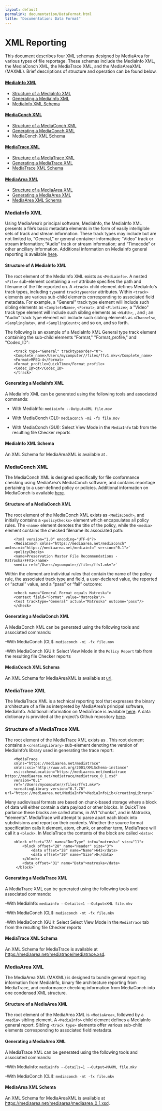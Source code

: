 ```yaml
---
layout: default
permalink: documentation/DataFormat.html
title: "Documentation: Data Format"
---
```


# XML Reporting

This document describes four XML schemas designed by MediaArea for various types of file reportage. These schemas include the MediaInfo XML, the MediaConch XML, the MediaTrace XML, and the MediaAreaXML (MAXML). Brief descriptions of structure and operation can be found below. 

#### [MediaInfo XML](#mediainfo-xml)
- [Structure of a MediaInfo XML](#structure-of-a-mediainfo-xml)
- [Generating a MediaInfo XML](#generating-a-mediainfo-xml)
- [MediaInfo XML Schema](#mediainfo-xml-schema)

#### [MediaConch XML](#mediaconch-xml)
- [Structure of a MediaConch XML](#structure-of-a-mediaconch-xml)
- [Generating a MediaConch XML](#generating-a-mediaconch-xml)
- [MediaConch XML Schema](#mediaconch-xml-schema)

#### [MediaTrace XML](#mediatrace-xml)
- [Structure of a MediaTrace XML](#structure-of-a-mediatrace-xml)
- [Generating a MediaTrace XML](#generating-a-mediatrace-xml)
- [MediaTrace XML Schema](#mediatrace-xml-schema)

#### [MediaArea XML](#mediaarea-xml)
- [Structure of a MediaArea XML](#structure-of-a-mediaarea-xml)
- [Generating a MediaArea XML](#generating-a-mediaarea-xml)
- [MediaArea XML Schema](#mediaarea-xml-schema)

### MediaInfo XML

Using MediaArea’s principal software, MediaInfo, the MediaInfo XML presents a file’s basic metadata elements in the form of easily intelligible sets of track and stream information. These track types may include but are not limited to, “General,” or general container information; “Video” track or stream information; “Audio” track or stream information; and “Timecode” or other ancillary information. Additional information on MediaInfo general reporting is available [here](https://mediaarea.net/en/MediaInfo).

#### Structure of A MediaInfo XML

The root element of the MediaInfo XML exists as `<Mediainfo>`. A nested `<File>` sub-element containing a `ref` attribute specifies the path and filename of the file reported on. A `<track>` child element defines MediaInfo's track types, including `type`and `tracktypeorder` attributes. Within `<track>` elements are various sub-child elements corresponding to associated field metadata. For example, a "General" track type element will include such sibling elements as `<CompleteName>`, `<Format>`, and `<FileSize>`; a "Video" track type element will include such sibling elements as `<Width>`, <Height>, and <PixelAspectRatio>; an "Audio" track type element will include such sibling elements as `<Channels>`, `<SamplingRate>`, and `<SamplingCount>`; and so on, and so forth. 

The following is an example of a MediaInfo XML General type track element containing the sub-child elements "Format," "Format_profile," and "Codec_ID": 

        <track type="General" tracktypeorder="0">
		<Complete_name>/Users/mycomputer//files/ffv1.mkv</Complete_name>
		<Format>MPEG-4</Format>
		<Format_profile>QuickTime</Format_profile>
		<Codec_ID>qt</Codec_ID>
		</track>`

#### Generating a MediaInfo XML

A MediaInfo XML can be generated using the following tools and associated commands:

- With MediaInfo: `mediainfo --Output=XML file.mov`

- With MediaConch (CLI): `mediaconch -mi -fx file.mov`

- With MediaConch (GUI): Select View Mode in the `MediaInfo` tab from the resulting file Checker reports

#### MediaInfo XML Schema

An XML Schema for MediaAreaXML is available at . 

### MediaConch XML

The MediaConch XML is designed specifically for file conformance checking using MediaArea’s MediaConch software, and contains reportage pertaining to a user-defined policy or policies. Additional information on MediaConch is available [here](https://mediaarea.net/MediaConch/).

#### Structure of a MediaConch XML

The root element of the MediaConch XML exists as `<MediaConch>`, and initially contains a `<policyChecks>` element which encapsulates all policy rules. The `<name>` element denotes the title of the policy, while the `<media>` element contains the checked filename its associated path:

        <?xml version="1.0" encoding="UTF-8"?>
		<MediaConch xmlns="https://mediaarea.net/mediaconch" xmlns:mi="https://mediaarea.net/mediainfo" version="0.1">`
		<policyChecks>
		<name>Preservation Master File Recommendations - Matroska/FFV1</name>
		<media ref="/Users/mycomputer//files/ffv1.mkv">`

Within the <policyChecks> element are individual <check> rules that contain the name of the policy rule, the associated track type and field, a user-declared value, the reported or “actual” value, and a “pass” or “fail” outcome:

		<check name="General Format equals Matroska">
		<context field="Format" value="Matroska"/>
		<test tracktype="General" actual="Matroska" outcome="pass"/>
		</check>

#### Generating a MediaConch XML

A MediaConch XML can be generated using the following tools and associated commands:

-With MediaConch (CLI): `mediaconch -mi -fx file.mov`

-With MediaConch (GUI): Select View Mode in the `Policy Report` tab from the resulting file Checker reports

#### MediaConch XML Schema

An XML Schema for MediaAreaXML is available at [url](url). 

### MediaTrace XML

The MediaTrace XML is a technical reporting tool that expresses the binary architecture of a file as interpreted by MediaArea’s principal software, MediaInfo. Additional information on MediaTrace is available [here](https://mediaarea.net/mediatrace/). A data dictionary is provided at the project’s Github repository [here](https://github.com/MediaArea/MediaAreaXml/blob/master/DataDictionary.md). 

### Structure of a MediaTrace XML

The root element of the MediaTrace XML exists as <MediaTrace>. This root element contains a `<creatingLibrary>` sub-element denoting the version of MediaInfo’s library used in generating the trace report:

		<MediaTrace
    	xmlns="https://mediaarea.net/mediatrace"
    	xmlns:xsi="http://www.w3.org/2001/XMLSchema-instance"
    	xsi:schemaLocation="https://mediaarea.net/mediatrace https://mediaarea.net/mediatrace/mediatrace_0_1.xsd"
    	version="0.1"
    	ref="/Users/mycomputer//files/ffv1.mkv">
		<creatingLibrary version="0.7.78" url="https://mediaarea.net/MediaInfo">MediaInfoLib</creatingLibrary>`

Many audiovisual formats are based on chunk-based storage where a block of data will either contain a data payload or other blocks. In QuickTime parlance these blocks are called atoms, in AVI “chunks”, and in Matroska, “elements”. MediaTrace will attempt to parse apart each block into subdivisions and report on their contents. Whether the source format specification calls it element, atom, chunk, or another term, MediaTrace will call it a `<block>`. In MediaTrace the contents of the block are called `<data>`:

        <block offset="28" name="DocType" info="matroska" size="11">
            <block offset="28" name="Header" size="3">
                <data offset="28" name="Name">642</data>
                <data offset="30" name="Size">8</data>
            </block>
            <data offset="31" name="Data">matroska</data>
         </block>`

#### Generating a MediaTrace XML

A MediaTrace XML can be generated using the following tools and associated commands:

-With MediaInfo: `mediainfo --Details=1 --Output=XML file.mkv`

-With MediaConch (CLI): `mediaconch -mt -fx file.mkv`

-With MediaConch (GUI): Select Select View Mode in the `MediaTrace` tab from the resulting file Checker reports

#### MediaTrace XML Schema

An XML Schema for MediaTrace is available at https://mediaarea.net/mediatrace/mediatrace.xsd. 

### MediaArea XML 

The MediaArea XML (MAXML) is designed to bundle general reporting information from MediaInfo, binary file architecture reporting from MediaTrace, and conformance checking information from MediaConch into one condensed XML structure. 

#### Structure of a MediaArea XML

The root element of the MediaArea XML is `<MediaArea>`, followed by a `<media>` sibling element. A `<MediaInfo>` child element defines a MediaInfo general report. Sibling `<track type>` elements offer various sub-child elements corresponding to associated field metadata. 

#### Generating a MediaArea XML

A MediaTrace XML can be generated using the following tools and associated commands:

-With MediaInfo: `mediainfo --Details=1 --Output=MAXML file.mkv`

-With MediaConch (CLI): `mediaconch -mt -fx file.mkv`

#### MediaArea XML Schema

An XML Schema for MediaAreaXML is available at https://mediaarea.net/mediaarea/mediaarea_0_1.xsd.




